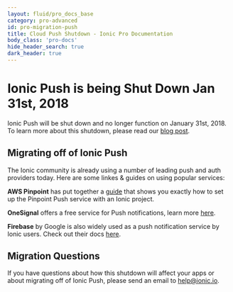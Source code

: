 ```yaml
---
layout: fluid/pro_docs_base
category: pro-advanced
id: pro-migration-push
title: Cloud Push Shutdown - Ionic Pro Documentation
body_class: 'pro-docs'
hide_header_search: true
dark_header: true
---
```


# Ionic Push is being Shut Down Jan 31st, 2018

Ionic Push will be shut down and no longer function on January 31st, 2018. To learn more about this shutdown, please read our [blog post](https://blog.ionicframework.com/sunsetting-ionic-cloud-push-and-auth/).

## Migrating off of Ionic Push

The Ionic community is already using a number of leading push and auth providers today. Here are some linkes & guides on using popular services:

**AWS Pinpoint** has put together a [guide](https://aws.amazon.com/blogs/mobile/push-notifications-with-ionic-and-amazon-pinpoint/) that shows you exactly how to set up the Pinpoint Push service with an Ionic project.

**OneSignal** offers a free service for Push notifications, learn more [here](https://onesignal.com/ionic).

**Firebase** by Google is also widely used as a push notification service by Ionic users. Check out their docs [here](https://firebase.google.com/docs/cloud-messaging/).

## Migration Questions

If you have questions about how this shutdown will affect your apps or about migrating off of Ionic Push, please send an email to <a href="mailto:help@ionic.io">help@ionic.io</a>.